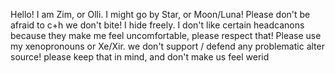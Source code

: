 Hello! I am Zim, or Olli. I might go by Star, or Moon/Luna! Please don't be afraid to c+h we don't bite! I hide freely. I don't like certain headcanons because they make me feel uncomfortable, please respect that! Please use my xenopronouns or Xe/Xir. we don't support / defend any problematic alter source! please keep that in mind, and don't make us feel werid

<!--
**FluffyStarPen/FluffyStarPen** is a ✨ _special_ ✨ repository because its `README.md` (this file) appears on your GitHub profile.

Here are some ideas to get you started:

- 🔭 I’m currently working on ...
- 🌱 I’m currently learning ...
- 👯 I’m looking to collaborate on ...
- 🤔 I’m looking for help with ...
- 💬 Ask me about ...
- 📫 How to reach me: ...
- 😄 Pronouns: ...
- ⚡ Fun fact: ...
-->
